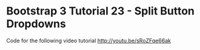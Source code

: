 Bootstrap 3 Tutorial 23 - Split Button Dropdowns
================================================

Code for the following video tutorial http://youtu.be/sRoZFqe66ak

